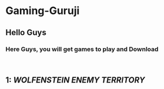 <html>
 <body>
 <h1> Gaming-Guruji </h1>
 <h2> Hello Guys </h2>
 <h3> Here Guys, you will get games to play and Download </h3>
   <p>
    <title> Links to Download your game </title> 
   <br>
   <h2> 1:<em>  WOLFENSTEIN ENEMY TERRITORY </em> </h2>
   <a href = "https://drive.google.com/file/d/1wpEtP4l03xHSEBI_d3-7MBpFU2jz4bXn/view?usp=sharing"></a>
     </body>
   </html>
